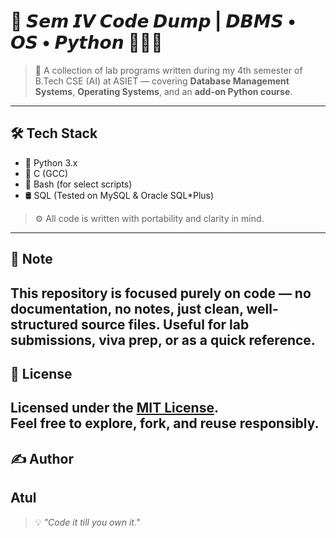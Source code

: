 # 🧠 𝙎𝙚𝙢 𝙄𝙑 𝘾𝙤𝙙𝙚 𝘿𝙪𝙢𝙥 | 𝘿𝘽𝙈𝙎 • 𝙊𝙎 • 𝙋𝙮𝙩𝙝𝙤𝙣 💾🐧🐍

> 💼 A collection of lab programs written during my 4th semester of B.Tech CSE (AI) at ASIET — covering **Database Management Systems**, **Operating Systems**, and an **add-on Python course**.
---


## 🛠️ Tech Stack

- 🐍 Python 3.x  
- 💽 C (GCC)  
- 🐚 Bash (for select scripts)  
- 🛢️ SQL (Tested on MySQL & Oracle SQL*Plus)
> ⚙️ All code is written with portability and clarity in mind.
---


## 📌 Note

This repository is focused **purely on code** — no documentation, no notes, just clean, well-structured source files. Useful for lab submissions, viva prep, or as a quick reference. 
---

## 📄 License

Licensed under the [MIT License](LICENSE).  
Feel free to explore, fork, and reuse responsibly.
---

## ✍️ Author
**Atul**  
---

> 💡 *"Code it till you own it."*
